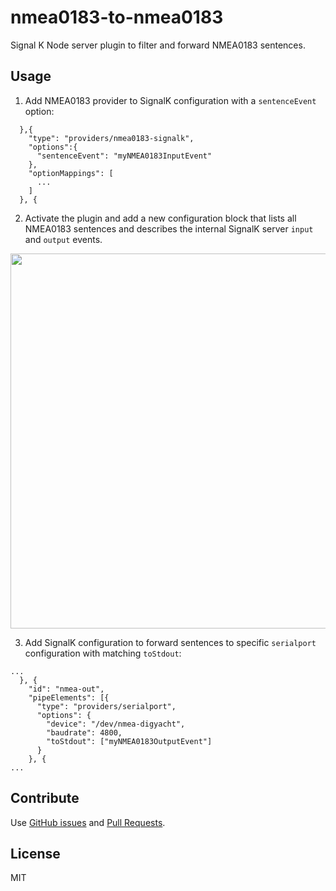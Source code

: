 # nmea0183-to-nmea0183

Signal K Node server plugin to filter and forward NMEA0183 sentences.

## Usage


1. Add NMEA0183 provider to SignalK configuration with a `sentenceEvent` option:

```
  },{
    "type": "providers/nmea0183-signalk",
    "options":{
      "sentenceEvent": "myNMEA0183InputEvent"
    },
    "optionMappings": [
      ...
    ]
  }, {
 ```

2. Activate the plugin and add a new configuration block that lists all NMEA0183
sentences and describes the internal SignalK server `input` and `output` events. 

<a href='https://user-images.githubusercontent.com/1435910/27770068-10ba1596-5f41-11e7-8b60-a5c1226208d1.png'><img src='https://user-images.githubusercontent.com/1435910/27770068-10ba1596-5f41-11e7-8b60-a5c1226208d1.png' width='600px'/></a>

3. Add SignalK configuration to forward sentences to specific `serialport` configuration with matching `toStdout`:

```
...
  }, {
    "id": "nmea-out",
    "pipeElements": [{
      "type": "providers/serialport",
      "options": {
        "device": "/dev/nmea-digyacht",
        "baudrate": 4800,
        "toStdout": ["myNMEA0183OutputEvent"]
      }
    }, {
...
```

## Contribute

Use [GitHub issues](https://github.com/vokkim/nmea0183-to-nmea0183/issues) and [Pull Requests](https://github.com/vokkim/nmea0183-to-nmea0183/pulls).

## License

MIT
